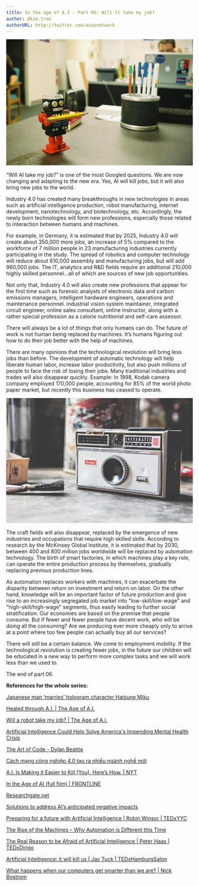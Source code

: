 ```yaml
---
title: In the age of A.I - Part 06: Will it take my job?
author: @kim.tran
authorURL: http://twitter.com/aioznetwork
---
```


![assets/2021-07-06-age-of-ai-6/Untitled.png](assets/2021-07-06-age-of-ai-6/Untitled.png)
<!--truncate-->
“Will AI take my job?” is one of the most Googled questions. We are now changing and adapting to the new era. Yes, AI will kill jobs, but it will also bring new jobs to the world.

Industry 4.0 has created many breakthroughs in new technologies in areas such as artificial intelligence production, robot manufacturing, internet development, nanotechnology, and biotechnology, etc. Accordingly, the newly born technologies will form new professions, especially those related to interaction between humans and machines.

For example, in Germany, it is estimated that by 2025, Industry 4.0 will create about 350,000 more jobs, an increase of 5% compared to the workforce of 7 million people in 23 manufacturing industries currently participating in the study. The spread of robotics and computer technology will reduce about 610,000 assembly and manufacturing jobs, but will add 960,000 jobs. The IT, analytics and R&D fields require an additional 210,000 highly skilled personnel…all of which are sources of new job opportunities.

Not only that, Industry 4.0 will also create new professions that appear for the first time such as forensic analysts of electronic data and carbon emissions managers, intelligent hardware engineers, operations and maintenance personnel. industrial vision system maintainer, integrated circuit engineer, online sales consultant, online instructor, along with a rather special profession as a calorie nutritionist and self-care assessor.

There will always be a lot of things that only humans can do. The future of work is not human being replaced by machines. It’s humans figuring out how to do their job better with the help of machines.

There are many opinions that the technological revolution will bring less jobs than before. The development of automatic technology will help liberate human labor, increase labor productivity, but also push millions of people to face the risk of losing their jobs. Many traditional industries and trades will also disappear quickly. Example: In 1998, Kodak camera company employed 170,000 people, accounting for 85% of the world photo paper market, but recently this business has ceased to operate.

![assets/2021-07-06-age-of-ai-6/Untitled%201.png](assets/2021-07-06-age-of-ai-6/Untitled%201.png)

The craft fields will also disappear, replaced by the emergence of new industries and occupations that require high skilled skills. According to research by the McKinsey Global Institute, it is estimated that by 2030, between 400 and 800 million jobs worldwide will be replaced by automation technology. The birth of smart factories, in which machines play a key role, can operate the entire production process by themselves, gradually replacing previous production lines.

As automation replaces workers with machines, it can exacerbate the disparity between return on investment and return on labor. On the other hand, knowledge will be an important factor of future production and give rise to an increasingly segregated job market into "low-skill/low-wage" and "high-skill/high-wage" segments, thus easily leading to further social stratification. Our economies are based on the premise that people consume. But if fewer and fewer people have decent work, who will be doing all the consuming? Are we producing ever more cheaply only to arrive at a point where too few people can actually buy all our services?

There will still be a certain balance. We come to employment mobility. If the technological revolution is creating fewer jobs, in the future our children will be educated in a new way to perform more complex tasks and we will work less than we used to.

The end of part 06.





**References for the whole series:**

[Japanese man ‘marries’ hologram character Hatsune Miku](https://www.youtube.com/watch?v=dtu4t_Zc3d4)

[Healed through A.I. | The Age of A.I.](https://www.youtube.com/watch?v=V5aZjsWM2wo)

[Will a robot take my job? | The Age of A.I.](https://www.youtube.com/watch?v=f2aocKWrPG8)

[Artificial Intelligence Could Help Solve America's Impending Mental Health Crisis](https://time.com/5727535/artificial-intelligence-psychiatry/)

[The Art of Code - Dylan Beattie](https://www.youtube.com/watch?v=6avJHaC3C2U)

[Cách mạng công nghiệp 4.0 tạo ra nhiều ngành nghề mới](https://namdinh.gov.vn/portal/Pages/2021-5-12/Cach-mang-cong-nghiep-4-0-tao-ra-nhieu-nganh-nghe-x165sz.aspx)

[A.I. Is Making it Easier to Kill (You). Here’s How. | NYT](https://www.youtube.com/watch?v=GFD_Cgr2zho)

[In the Age of AI (full film) | FRONTLINE](https://www.youtube.com/watch?v=5dZ_lvDgevk)

[Researchgate.net](https://www.researchgate.net/figure/A-husky-on-the-left-is-confused-with-a-wolf-because-the-pixels-on-the-right_fig1_329277474)

[Solutions to address AI’s anticipated negative impacts](https://www.pewresearch.org/internet/2018/12/10/solutions-to-address-ais-anticipated-negative-impacts/)

[Preparing for a future with Artificial Intelligence | Robin Winsor | TEDxYYC](https://www.youtube.com/watch?v=f7dhOHMX0js)

[The Rise of the Machines – Why Automation is Different this Time](https://www.youtube.com/watch?v=WSKi8HfcxEk)

[The Real Reason to be Afraid of Artificial Intelligence | Peter Haas | TEDxDirigo](https://www.youtube.com/watch?v=TRzBk_KuIaM)

[Artificial Intelligence: it will kill us | Jay Tuck | TEDxHamburgSalon](https://www.youtube.com/watch?v=BrNs0M77Pd4)

[What happens when our computers get smarter than we are? | Nick Bostrom](https://www.youtube.com/watch?v=MnT1xgZgkpk)
